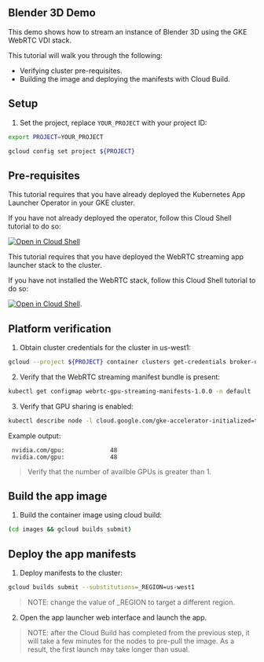 ## Blender 3D Demo

This demo shows how to stream an instance of Blender 3D using the GKE WebRTC VDI stack.

This tutorial will walk you through the following:

- Verifying cluster pre-requisites.
- Building the image and deploying the manifests with Cloud Build.

## Setup

1. Set the project, replace `YOUR_PROJECT` with your project ID:

```bash
export PROJECT=YOUR_PROJECT
```

```bash
gcloud config set project ${PROJECT}
```

## Pre-requisites

This tutorial requires that you have already deployed the Kubernetes App Launcher Operator in your GKE cluster.

If you have not already deployed the operator, follow this Cloud Shell tutorial to do so:

[![Open in Cloud Shell](https://gstatic.com/cloudssh/images/open-btn.svg)](https://ssh.cloud.google.com/cloudshell/editor?cloudshell_git_repo=https://github.com/GoogleCloudPlatform/k8s-stateful-workload-operator&cloudshell_git_branch=v1.0.0&cloudshell_tutorial=setup/README.md)

This tutorial requires that you have deployed the WebRTC streaming app launcher stack to the cluster.

If you have not installed the WebRTC stack, follow this Cloud Shell tutorial to do so:

[![Open in Cloud Shell](https://gstatic.com/cloudssh/images/open-btn.svg)](https://ssh.cloud.google.com/cloudshell/editor?cloudshell_git_repo=https://github.com/GoogleCloudPlatform/webrtc-gpu-streaming&cloudshell_git_branch=v1.0.0&&cloudshell_tutorial=tutorials/gke/00_Setup.md). 

## Platform verification

1. Obtain cluster credentials for the cluster in us-west1:

```bash
gcloud --project ${PROJECT} container clusters get-credentials broker-us-west1 --region us-west1
```

2. Verify that the WebRTC streaming manifest bundle is present:

```bash
kubectl get configmap webrtc-gpu-streaming-manifests-1.0.0 -n default
```

3. Verify that GPU sharing is enabled:

```bash
kubectl describe node -l cloud.google.com/gke-accelerator-initialized=true | grep nvidia.com/gpu
```

Example output:

```
 nvidia.com/gpu:             48
 nvidia.com/gpu:             48
```

> Verify that the number of availble GPUs is greater than 1.

## Build the app image

1. Build the container image using cloud build:

```bash
(cd images && gcloud builds submit)
```

## Deploy the app manifests

1. Deploy manifests to the cluster:

```bash
gcloud builds submit --substitutions=_REGION=us-west1
```

> NOTE: change the value of _REGION to target a different region.

2. Open the app launcher web interface and launch the app.

> NOTE: after the Cloud Build has completed from the previous step, it will take a few minutes for the nodes to pre-pull the image. As a result, the first launch may take longer than usual.
